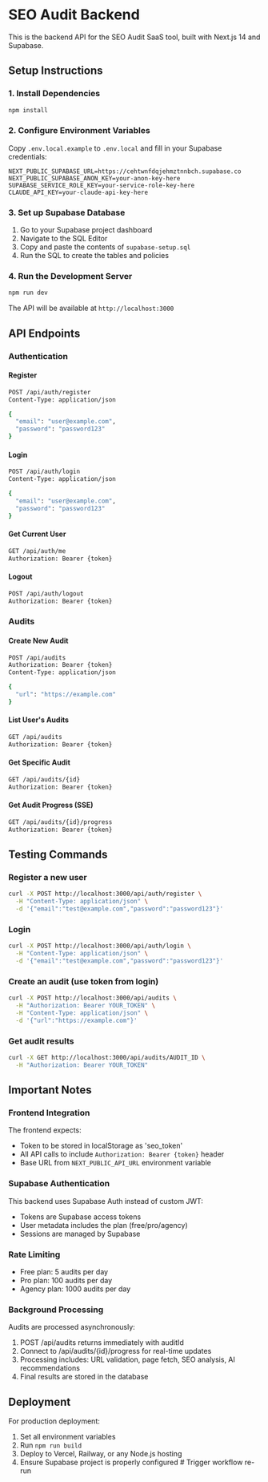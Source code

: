 # SEO Audit Backend

This is the backend API for the SEO Audit SaaS tool, built with Next.js 14 and Supabase.

## Setup Instructions

### 1. Install Dependencies

```bash
npm install
```

### 2. Configure Environment Variables

Copy `.env.local.example` to `.env.local` and fill in your Supabase credentials:

```
NEXT_PUBLIC_SUPABASE_URL=https://cehtwnfdqjehmztnnbch.supabase.co
NEXT_PUBLIC_SUPABASE_ANON_KEY=your-anon-key-here
SUPABASE_SERVICE_ROLE_KEY=your-service-role-key-here
CLAUDE_API_KEY=your-claude-api-key-here
```

### 3. Set up Supabase Database

1. Go to your Supabase project dashboard
2. Navigate to the SQL Editor
3. Copy and paste the contents of `supabase-setup.sql`
4. Run the SQL to create the tables and policies

### 4. Run the Development Server

```bash
npm run dev
```

The API will be available at `http://localhost:3000`

## API Endpoints

### Authentication

#### Register
```bash
POST /api/auth/register
Content-Type: application/json

{
  "email": "user@example.com",
  "password": "password123"
}
```

#### Login
```bash
POST /api/auth/login
Content-Type: application/json

{
  "email": "user@example.com",
  "password": "password123"
}
```

#### Get Current User
```bash
GET /api/auth/me
Authorization: Bearer {token}
```

#### Logout
```bash
POST /api/auth/logout
Authorization: Bearer {token}
```

### Audits

#### Create New Audit
```bash
POST /api/audits
Authorization: Bearer {token}
Content-Type: application/json

{
  "url": "https://example.com"
}
```

#### List User's Audits
```bash
GET /api/audits
Authorization: Bearer {token}
```

#### Get Specific Audit
```bash
GET /api/audits/{id}
Authorization: Bearer {token}
```

#### Get Audit Progress (SSE)
```bash
GET /api/audits/{id}/progress
Authorization: Bearer {token}
```

## Testing Commands

### Register a new user
```bash
curl -X POST http://localhost:3000/api/auth/register \
  -H "Content-Type: application/json" \
  -d '{"email":"test@example.com","password":"password123"}'
```

### Login
```bash
curl -X POST http://localhost:3000/api/auth/login \
  -H "Content-Type: application/json" \
  -d '{"email":"test@example.com","password":"password123"}'
```

### Create an audit (use token from login)
```bash
curl -X POST http://localhost:3000/api/audits \
  -H "Authorization: Bearer YOUR_TOKEN" \
  -H "Content-Type: application/json" \
  -d '{"url":"https://example.com"}'
```

### Get audit results
```bash
curl -X GET http://localhost:3000/api/audits/AUDIT_ID \
  -H "Authorization: Bearer YOUR_TOKEN"
```

## Important Notes

### Frontend Integration

The frontend expects:
- Token to be stored in localStorage as 'seo_token'
- All API calls to include `Authorization: Bearer {token}` header
- Base URL from `NEXT_PUBLIC_API_URL` environment variable

### Supabase Authentication

This backend uses Supabase Auth instead of custom JWT:
- Tokens are Supabase access tokens
- User metadata includes the plan (free/pro/agency)
- Sessions are managed by Supabase

### Rate Limiting

- Free plan: 5 audits per day
- Pro plan: 100 audits per day
- Agency plan: 1000 audits per day

### Background Processing

Audits are processed asynchronously:
1. POST /api/audits returns immediately with auditId
2. Connect to /api/audits/{id}/progress for real-time updates
3. Processing includes: URL validation, page fetch, SEO analysis, AI recommendations
4. Final results are stored in the database

## Deployment

For production deployment:
1. Set all environment variables
2. Run `npm run build`
3. Deploy to Vercel, Railway, or any Node.js hosting
4. Ensure Supabase project is properly configured
#   T r i g g e r   w o r k f l o w   r e - r u n  
 